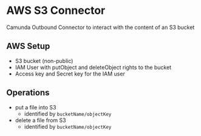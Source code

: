 # AWS S3 Connector

Camunda Outbound Connector to interact with the content of an S3 bucket

## AWS Setup
- S3 bucket (non-public)
- IAM User with putObject and deleteObject rights to the bucket
- Access key and Secret key for the IAM user

## Operations
- put a file into S3
  - identified by `bucketName/objectKey`
- delete a file from S3
  - identified by `bucketName/objectKey`